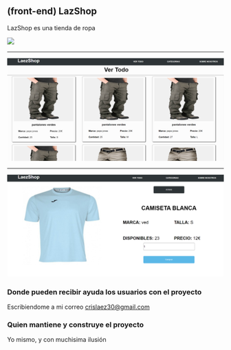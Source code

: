 ## (front-end) LazShop

LazShop es una tienda de ropa

<img src="https://github.com/crislaez/FrontEndReact_Tienda/blob/master/src/img/foto_proyecto.PNG" />
<hr>
<img src="https://github.com/crislaez/FrontEndReact_Tienda/blob/master/src/img/foto_proyecto_2.PNG" />
<hr>
<img src="https://github.com/crislaez/FrontEndReact_Tienda/blob/master/src/img/foto_proyecto_3.PNG" />

 
### Donde pueden recibir ayuda los usuarios con el proyecto
 
Escribiendome a mi correo crislaez30@gmail.com

### Quien mantiene y construye el proyecto

Yo mismo, y con muchisima ilusión
